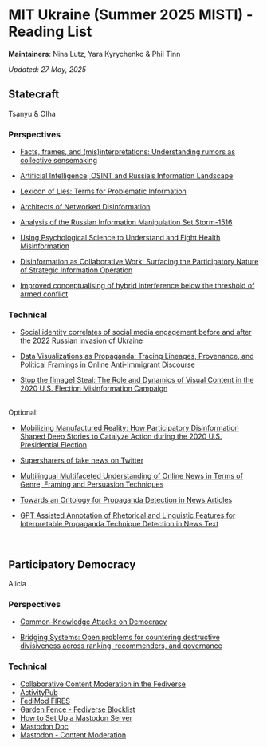 # MIT Ukraine (Summer 2025 MISTI) - Reading List

**Maintainers**: Nina Lutz, Yara Kyrychenko & Phil Tinn

*Updated: 27 May, 2025*
<br/> 

## Statecraft
Tsanyu & Olha
<br/> 
### Perspectives
- [Facts, frames, and (mis)interpretations: Understanding rumors as collective sensemaking](https://www.cip.uw.edu/2023/12/06/rumors-collective-sensemaking-kate-starbird/)

- [Artificial Intelligence, OSINT and Russia’s Information Landscape](https://cetas.turing.ac.uk/sites/default/files/2023-02/cetas_expert_analysis_-_artificial_intelligence_osint_and_russias_information_landscape.pdf)

- [Lexicon of Lies: Terms for Problematic Information](https://datasociety.net/pubs/oh/DataAndSociety_LexiconofLies.pdf)  

- [Architects of Networked Disinformation](https://newtontechfordev.com/wp-content/uploads/2018/02/ARCHITECTS-OF-NETWORKED-DISINFORMATION-FULL-REPORT.pdf)

- [Analysis of the Russian Information Manipulation Set Storm-1516](https://drive.google.com/file/d/1-mZrWOX7OtDmX7RTDbsSfpW8445hx9vq/view)

- [Using Psychological Science to Understand and Fight Health Misinformation](https://www.apa.org/pubs/reports/misinformation-consensus-statement.pdf)

- [Disinformation as Collaborative Work: Surfacing the Participatory Nature of Strategic Information Operation](https://dl.acm.org/doi/pdf/10.1145/3359229)

- [Improved conceptualising of hybrid interference below the threshold of armed conflict](https://www.tandfonline.com/doi/full/10.1080/09662839.2023.2267478)

### Technical
- [Social identity correlates of social media engagement before and after the 2022 Russian invasion of Ukraine](https://www.nature.com/articles/s41467-024-52179-8)

- [Data Visualizations as Propaganda: Tracing Lineages, Provenance, and Political Framings in Online Anti-Immigrant Discourse](https://github.com/MIT-Ukraine/Reading-List/blob/main/reading_lists/PDFs/nina_priya_kate_cscw_2025.pdf)

- [Stop the [Image] Steal: The Role and Dynamics of Visual Content in the 2020 U.S. Election Misinformation Campaign](https://dl.acm.org/doi/10.1145/3555599)

<br/> 
Optional:

- [Mobilizing Manufactured Reality: How Participatory Disinformation Shaped Deep Stories to Catalyze Action during the 2020 U.S. Presidential Election
](https://dl.acm.org/doi/abs/10.1145/3579616)

- [Supersharers of fake news on Twitter](https://www.science.org/doi/10.1126/science.adl4435)

- [Multilingual Multifaceted Understanding of Online News in Terms of Genre, Framing and Persuasion Techniques](https://aclanthology.org/2023.acl-long.169.pdf)

- [Towards an Ontology for Propaganda Detection in News Articles](https://link.springer.com/chapter/10.1007/978-3-030-80418-3_35)

- [GPT Assisted Annotation of Rhetorical and Linguistic Features for Interpretable Propaganda Technique Detection in News Text](https://arxiv.org/abs/2407.11827)


<br/> 

## Participatory Democracy
Alicia
<br/> 
### Perspectives

- [Common-Knowledge Attacks on Democracy](https://www.schneier.com/wp-content/uploads/2018/11/Common_Knowledge_Attacks-2.pdf)

- [Bridging Systems: Open problems for countering destructive divisiveness across ranking, recommenders, and governance](https://knightcolumbia.org/content/bridging-systems)


### Technical

- [Collaborative Content Moderation in the Fediverse](https://arxiv.org/pdf/2501.05871)
- [ActivityPub](https://en.wikipedia.org/wiki/ActivityPub)
- [FediMod FIRES](https://fires.fedimod.org/)
- [Garden Fence - Fediverse Blocklist](https://gardenfence.github.io/)
- [How to Set Up a Mastodon Server](https://www.liquidweb.com/blog/how-to-set-up-mastodon-server/)
- [Mastodon Doc](https://docs.joinmastodon.org/user/run-your-own/)
- [Mastodon - Content Moderation](https://docs.joinmastodon.org/admin/moderation/)

<br/> 

